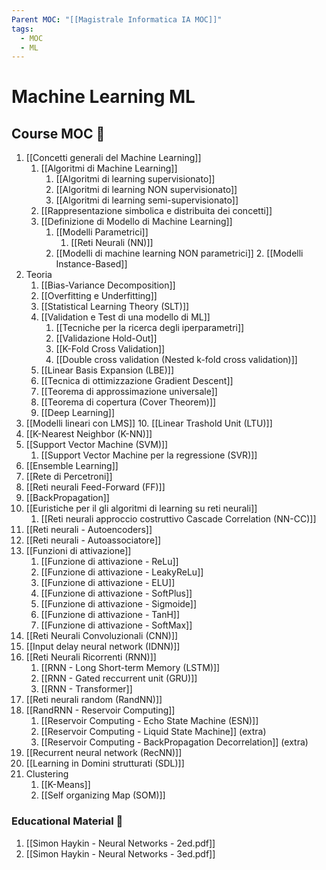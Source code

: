 ```yaml
---
Parent MOC: "[[Magistrale Informatica IA MOC]]"
tags:
  - MOC
  - ML
---
```

# Machine Learning ML

## Course MOC  📒
1. [[Concetti generali del Machine Learning]]
	1. [[Algoritmi di Machine Learning]]
		1. [[Algoritmi di learning supervisionato]]
		2. [[Algoritmi di learning NON supervisionato]]
		3. [[Algoritmi di learning semi-supervisionato]]
	2. [[Rappresentazione simbolica e distribuita dei concetti]]
	3. [[Definizione di Modello di Machine Learning]]
		1. [[Modelli Parametrici]]
			1. [[Reti Neurali (NN)]]
		2. [[Modelli di machine learning NON parametrici]]
			2. [[Modelli Instance-Based]]
2. Teoria
	1. [[Bias-Variance Decomposition]]
	2. [[Overfitting e Underfitting]]
	3. [[Statistical Learning Theory (SLT)]]
	4. [[Validation e Test di una modello di ML]]
		1. [[Tecniche per la ricerca degli iperparametri]]
		2. [[Validazione Hold-Out]]
		3. [[K-Fold Cross Validation]]
		4. [[Double cross validation (Nested k-fold cross validation)]]
	5. [[Linear Basis Expansion (LBE)]]
	6. [[Tecnica di ottimizzazione Gradient Descent]]
	7. [[Teorema di approssimazione universale]]
	8. [[Teorema di copertura (Cover Theorem)]]
	9. [[Deep Learning]]
3. [[Modelli lineari con LMS]]
	10. [[Linear Trashold Unit (LTU)]]
4. [[K-Nearest Neighbor (K-NN)]]
5. [[Support Vector Machine (SVM)]]
	1. [[Support Vector Machine per la regressione (SVR)]]
6. [[Ensemble Learning]]
7. [[Rete di Percetroni]]
8. [[Reti neurali Feed-Forward (FF)]]
9. [[BackPropagation]]
10. [[Euristiche per il gli algoritmi di learning su reti neurali]]
	1. [[Reti neurali approccio costruttivo Cascade Correlation (NN-CC)]]
11. [[Reti neurali - Autoencoders]]
12. [[Reti neurali - Autoassociatore]]
13. [[Funzioni di attivazione]]
	1. [[Funzione di attivazione - ReLu]]
	2. [[Funzione di attivazione - LeakyReLu]]
	3. [[Funzione di attivazione - ELU]]
	4. [[Funzione di attivazione - SoftPlus]]
	5. [[Funzione di attivazione - Sigmoide]]
	6. [[Funzione di attivazione - TanH]]
	7. [[Funzione di attivazione - SoftMax]]
14. [[Reti Neurali Convoluzionali (CNN)]]
15. [[Input delay neural network (IDNN)]]
16. [[Reti Neurali Ricorrenti (RNN)]]
	1. [[RNN - Long Short-term Memory (LSTM)]]
	2. [[RNN - Gated reccurrent unit (GRU)]] 
	3. [[RNN - Transformer]] 
17. [[Reti neurali random (RandNN)]]
18. [[RandRNN - Reservoir Computing]] 
	1. [[Reservoir Computing - Echo State Machine (ESN)]] 
	2. [[Reservoir Computing - Liquid State Machine]] (extra)
	3. [[Reservoir Computing - BackPropagation Decorrelation]] (extra)
19. [[Recurrent neural network (RecNN)]]
20. [[Learning in Domini strutturati (SDL)]]
21. Clustering
	1. [[K-Means]]
	2. [[Self organizing Map (SOM)]]


### Educational Material 🧱
1. [[Simon Haykin - Neural Networks - 2ed.pdf]]
2. [[Simon Haykin - Neural Networks - 3ed.pdf]]




